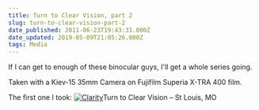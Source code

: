 ```yaml
---
title: Turn to Clear Vision, part 2
slug: turn-to-clear-vision-part-2
date_published: 2011-06-23T19:43:31.000Z
date_updated: 2019-05-09T21:05:26.000Z
tags: Media
---
```


If I can get to enough of these binocular guys, I'll get a whole series going.

Taken with a Kiev-15 35mm Camera on Fujifilm Superia X-TRA 400 film.

The first one I took:
[![Clarity](https://live.staticflickr.com/3309/3574952736_95afd2562a_b.jpg)](https://www.flickr.com/photos/asilentthing/3574952736/)Turn to Clear Vision – St Louis, MO
